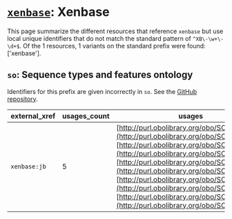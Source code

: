 # [`xenbase`](https://bioregistry.io/xenbase): Xenbase

This page summarize the different resources that reference `xenbase`
but use local unique identifiers that do not match the standard pattern of
`^XB\-\w+\-\d+$`. Of the 1 resources,
1 variants on the standard prefix were found: ['xenbase'].

## `so`: Sequence types and features ontology

Identifiers for this prefix are given incorrectly in `so`. See the [GitHub repository](https://github.com/The-Sequence-Ontology/SO-Ontologies).

| external_xref   |   usages_count | usages                                                                                                                                                                                                                                                                                                                                                                                                                                                 |
|-----------------|----------------|--------------------------------------------------------------------------------------------------------------------------------------------------------------------------------------------------------------------------------------------------------------------------------------------------------------------------------------------------------------------------------------------------------------------------------------------------------|
| `xenbase:jb`    |              5 | [http://purl.obolibrary.org/obo/SO_0001203](http://purl.obolibrary.org/obo/SO_0001203), [http://purl.obolibrary.org/obo/SO_0001204](http://purl.obolibrary.org/obo/SO_0001204), [http://purl.obolibrary.org/obo/SO_0001205](http://purl.obolibrary.org/obo/SO_0001205), [http://purl.obolibrary.org/obo/SO_0001206](http://purl.obolibrary.org/obo/SO_0001206), [http://purl.obolibrary.org/obo/SO_0001207](http://purl.obolibrary.org/obo/SO_0001207) |

